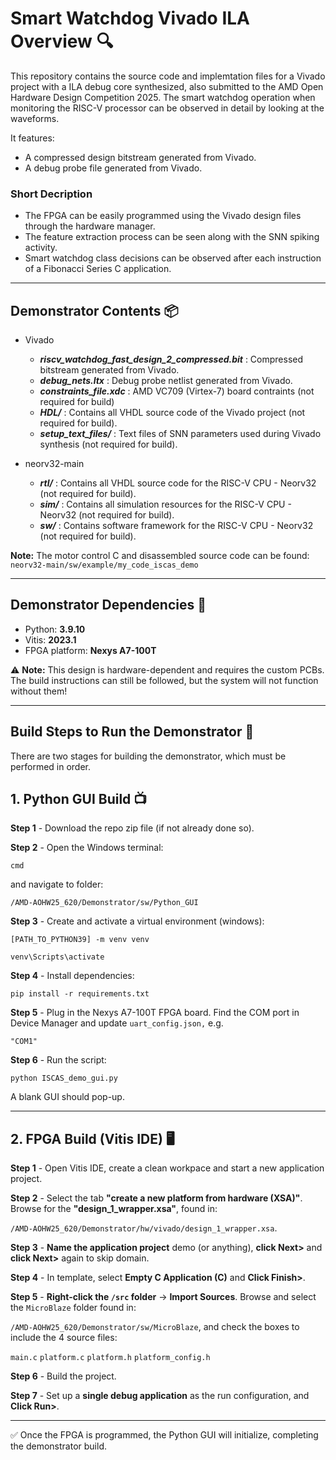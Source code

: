 # Smart Watchdog Vivado ILA Overview 🔍 

This repository contains the source code and implemtation files for a Vivado project with a ILA debug core synthesized, also submitted to the AMD Open Hardware Design Competition 2025. The smart watchdog operation when monitoring the RISC-V processor can be observed in detail by looking at the waveforms.

It features:
- A compressed design bitstream generated from Vivado.
- A debug probe file generated from Vivado.

### Short Decription

- The FPGA can be easily programmed using the Vivado design files through the hardware manager.
- The feature extraction process can be seen along with the SNN spiking activity.
- Smart watchdog class decisions can be observed after each instruction of a Fibonacci Series C application.

---

## Demonstrator Contents 📦

- Vivado
     - ***riscv_watchdog_fast_design_2_compressed.bit*** : Compressed bitstream generated from Vivado.
     - ***debug_nets.ltx*** : Debug probe netlist generated from Vivado.
     - ***constraints_file.xdc*** : AMD VC709 (Virtex-7) board contraints (not required for build)
     - ***HDL/*** : Contains all VHDL source code of the Vivado project (not required for build).
     - ***setup_text_files/*** : Text files of SNN parameters used during Vivado synthesis (not required for build).

- neorv32-main
     - ***rtl/*** : Contains all VHDL source code for the RISC-V CPU - Neorv32 (not required for build).
     - ***sim/*** : Contains all simulation resources for the RISC-V CPU - Neorv32 (not required for build).
     - ***sw/*** : Contains software framework for the RISC-V CPU - Neorv32 (not required for build).

**Note:** The motor control C and disassembled source code can be found: `neorv32-main/sw/example/my_code_iscas_demo`

---

## Demonstrator Dependencies 📝

- Python: **3.9.10**
- Vitis: **2023.1**
- FPGA platform: **Nexys A7-100T**

⚠️ **Note:** This design is hardware-dependent and requires the custom PCBs.  
The build instructions can still be followed, but the system will not function without them!

---

 ## Build Steps to Run the Demonstrator 🔨

There are two stages for building the demonstrator, which must be performed in order.

 ## 1. Python GUI Build 📺

**Step 1** - Download the repo zip file (if not already done so).

**Step 2** - Open the Windows terminal:

`cmd`

and navigate to folder:

`/AMD-AOHW25_620/Demonstrator/sw/Python_GUI`

**Step 3** - Create and activate a virtual environment (windows):
         
`[PATH_TO_PYTHON39] -m venv venv`

`venv\Scripts\activate`


**Step 4** - Install dependencies:

`pip install -r requirements.txt`

**Step 5** - Plug in the Nexys A7-100T FPGA board. Find the COM port in Device Manager and update `uart_config.json,` e.g.

`"COM1"`

**Step 6** - Run the script:

`python ISCAS_demo_gui.py`

A blank GUI should pop-up.

---

 ## 2. FPGA Build (Vitis IDE) 🖥️

**Step 1** - Open Vitis IDE, create a clean workpace and start a new application project.

**Step 2** - Select the tab **"create a new platform from hardware (XSA)"**. Browse for the **"design_1_wrapper.xsa"**, found in:

`/AMD-AOHW25_620/Demonstrator/hw/vivado/design_1_wrapper.xsa`.

**Step 3** - **Name the application project** demo (or anything), **click Next>** and **click Next>** again to skip domain.

**Step 4** - In template, select **Empty C Application (C)** and **Click Finish>**.

**Step 5** - **Right-click the `/src` folder** → **Import Sources**. Browse and select the `MicroBlaze` folder found in: 

`/AMD-AOHW25_620/Demonstrator/sw/MicroBlaze`, and check the boxes to include the 4 source files:

`main.c`
`platform.c`
`platform.h`
`platform_config.h`

**Step 6** - Build the project.

**Step 7** - Set up a **single debug application** as the run configuration, and **Click Run>**.

---

✅ Once the FPGA is programmed, the Python GUI will initialize, completing the demonstrator build.


